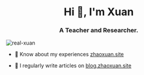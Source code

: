 
<!---
real-Xuan/real-Xuan is a ✨ special ✨ repository because its `README.md` (this file) appears on your GitHub profile.
You can click the Preview link to take a look at your changes.
--->

<h1 align="center">Hi 👋, I'm Xuan</h1>
<h3 align="center">A Teacher and Researcher.</h3>

<p align="left"> <img src="https://komarev.com/ghpvc/?username=real-xuan&label=Profile%20views&color=0e75b6&style=flat" alt="real-xuan" /> </p>


- 📄 Know about my experiences [zhaoxuan.site](zhaoxuan.site)

- 📝 I regularly write articles on [blog.zhaoxuan.site](blog.zhaoxuan.site)
